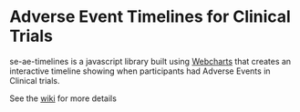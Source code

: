 # Adverse Event Timelines for Clinical Trials
se-ae-timelines is a javascript library built using [Webcharts](https://github.com/RhoInc/Webcharts) that creates an interactive timeline showing when participants had Adverse Events in Clinical trials. 

See the [wiki](https://github.com/RhoInc/se-ae-timelines/wiki) for more details
